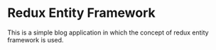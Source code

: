 # Redux Entity Framework

This is a simple blog application in which the concept of redux entity framework is used.
